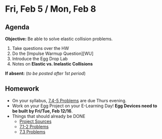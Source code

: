 Fri, Feb 5 / Mon, Feb 8
==================  
  
Agenda  
---------  
**Objective:** Be able to solve elastic collision problems.
  
1. Take questions over the HW
2. Do the [Impulse Warmup Question][WU]
3. Introduce the Egg Drop Lab
4. Notes on **Elastic vs. Inelastic Collisions**

**If absent:** (*to be posted after 1st period*)
  
Homework   
-------------  
- On your syllabus, [7.4-5 Problems][7.4-5] are due Thurs evening.
- Work on your Egg Project on your E-Learning Day!  **Egg Devices need to be built by Fri/Tue, Feb 12/16**.
- Things that should already be DONE
	- [Project Sources][research]
	- [7.1-2 Problems][7.1-2] 
	- [7.3 Problems][7.3] 

[research]: https://avon.schoology.com/assignment/4621629308/
[syllabus]: https://avon.schoology.com/course/2624603229/materials?f=369842845
[7.1-2]: https://avon.schoology.com/assignment/4622403532/
[7.3]: https://avon.schoology.com/assignment/4622408506/
[7.4-5]: https://avon.schoology.com/assignment/4622420473/

<!--stackedit_data:
eyJoaXN0b3J5IjpbMTI2NDczNzgzNywtMTUwMzUwMzU5NSwyMD
M0MzM5NzMzLC02ODcyNTYwMTYsNTExMjM4NDIxLC0xNTMwNDc4
MDIxLDE4MTc4NDQwMTcsLTEzNTc4MDM4MTIsMTg0NzQwNDMzNy
wzODEyMzg1NDQsLTE4NTk3MjYwNzcsNzE1NTY2MDgxLDIxMzgw
MTI1MTgsLTIxNDYzNzA4MTBdfQ==
-->